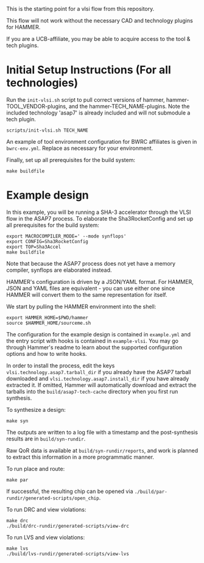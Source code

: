 This is the starting point for a vlsi flow from this repository.

This flow will not work without the necessary CAD and technology plugins for HAMMER.

If you are a UCB-affiliate, you may be able to acquire access to the tool & tech plugins.

# Initial Setup Instructions (For all technologies)
Run the `init-vlsi.sh` script to pull correct versions of hammer, hammer-TOOL\_VENDOR-plugins, and the hammer-TECH\_NAME-plugins. Note the included technology 'asap7' is already included and will not submodule a tech plugin.
```shell
scripts/init-vlsi.sh TECH_NAME
```

An example of tool environment configuration for BWRC affiliates is given in `bwrc-env.yml`. Replace as necessary for your environment.

Finally, set up all prerequisites for the build system:
```shell
make buildfile
```

# Example design
In this example, you will be running a SHA-3 accelerator through the VLSI flow in the ASAP7 process. To elaborate the Sha3RocketConfig and set up all prerequisites for the build system:
```shell
export MACROCOMPILER_MODE=' --mode synflops'
export CONFIG=Sha3RocketConfig
export TOP=Sha3Accel
make buildfile
```
Note that because the ASAP7 process does not yet have a memory compiler, synflops are elaborated instead.

HAMMER's configuration is driven by a JSON/YAML format. For HAMMER, JSON and YAML files are equivalent - you can use either one since HAMMER will convert them to the same representation for itself.

We start by pulling the HAMMER environment into the shell:

```shell
export HAMMER_HOME=$PWD/hammer
source $HAMMER_HOME/sourceme.sh
```

The configuration for the example design is contained in `example.yml` and the entry script with hooks is contained in `example-vlsi`. You may go through Hammer's readme to learn about the supported configuration options and how to write hooks.

In order to install the process, edit the keys `vlsi.technology.asap7.tarball_dir` if you already have the ASAP7 tarball downloaded and `vlsi.technology.asap7.install_dir` if you have already extracted it. If omitted, Hammer will automatically download and extract the tarballs into the `build/asap7-tech-cache` directory when you first run synthesis.

To synthesize a design:

```shell
make syn
```

The outputs are written to a log file with a timestamp and the post-synthesis results are in `build/syn-rundir`.

Raw QoR data is available at `build/syn-rundir/reports`, and work is planned to extract this information in a more programmatic manner.

To run place and route:
```shell
make par
```

If successful, the resulting chip can be opened via `./build/par-rundir/generated-scripts/open_chip`.

To run DRC and view violations:
```shell
make drc
./build/drc-rundir/generated-scripts/view-drc
```

To run LVS and view violations:
```shell
make lvs
./build/lvs-rundir/generated-scripts/view-lvs
```
